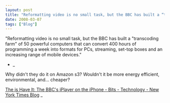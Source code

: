 ```yaml
---
layout: post
title: "Reformatting video is no small task, but the BBC has built a “transcoding farm” of 50 powerful..."
date: 2008-03-07
tags: ["Blog"]
---
```


"Reformatting video is no small task, but the BBC has built a "transcoding farm" of 50 powerful computers that can convert 400 hours of programming a week into formats for PCs, streaming, set-top boxes and an increasing range of mobile devices."  

 - _

Why didn't they do it on Amazon s3? Wouldn't it be more energy efficient, environmental, and... cheaper?

[  The is Have It: The BBC's iPlayer on the iPhone - Bits - Technology - New York Times Blog](http://bits.blogs.nytimes.com/2008/03/07/the-is-have-it-the-bbcs-iplayer-on-the-iphone/index.html)
_